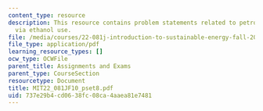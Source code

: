 ```yaml
---
content_type: resource
description: This resource contains problem statements related to petroleum savings
  via ethanol use.
file: /media/courses/22-081j-introduction-to-sustainable-energy-fall-2010/737e29b4cd0638fc08ca4aaea81e7481_MIT22_081JF10_pset8.pdf
file_type: application/pdf
learning_resource_types: []
ocw_type: OCWFile
parent_title: Assignments and Exams
parent_type: CourseSection
resourcetype: Document
title: MIT22_081JF10_pset8.pdf
uid: 737e29b4-cd06-38fc-08ca-4aaea81e7481
---
```

